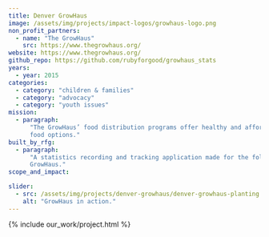 ```yaml
---
title: Denver GrowHaus
image: /assets/img/projects/impact-logos/growhaus-logo.png
non_profit_partners:
  - name: "The GrowHaus"
    src: https://www.thegrowhaus.org/
website: https://www.thegrowhaus.org/
github_repo: https://github.com/rubyforgood/growhaus_stats
years:
  - year: 2015
categories:
  - category: "children & families"
  - category: "advocacy"
  - category: "youth issues"
mission:
  - paragraph:
      "The GrowHaus’ food distribution programs offer healthy and affordable
      food options."
built_by_rfg:
  - paragraph:
      "A statistics recording and tracking application made for the folks at The
      GrowHaus."
scope_and_impact:

slider:
  - src: /assets/img/projects/denver-growhaus/denver-growhaus-planting.jpg
    alt: "GrowHaus in action."
---
```


{% include our_work/project.html %}

